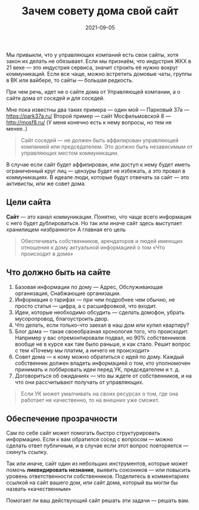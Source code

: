 ﻿---
layout: article
title: Зачем совету дома свой сайт
desc: Example file in md extention with shortcuts
date: 2021-09-05
url: zachem-sovetu-doma-svoy-sayt
cover: "horizontal-mgmt-OG.png"
permalink: "/journal/{{ url | slug }}/"
tags:
  - Сообщество соседей
  - Коммуникации
---

Мы привыкли, что у управляющих компаний есть свои сайты, хотя закон их делать не обязывает.
Если мы признаём, что индустрия ЖКХ в 21 веке — это индустрия сервиса, значит строить её нужно вокруг коммуникаций.
Если все чаще, можно встретить домовые чаты, группы в ВК или вайбере, то сайты — большая редкость.

При чем речь, идет не о сайте дома от Управляющей компании, а о сайте дома от соседей и для соседей.

Мне пока известны два таких примера — один мой — Парковый 37а — https://park37a.ru/
Второй пример — сайт Мосфильмовской 8 — http://mosf8.ru/ (У меня конечно есть к нему вопросы, но тем не менее..)

> Сайт соседей — не должен быть аффилирован управляющей компанией или председателем. Это должно быть независимым от управляющих местом коммуникации.

В случае если сайт будет аффилирован, или доступ к нему будет иметь ограниченный круг лиц — цензуры будет не избежать, а это провал в коммуникациях. В идеале люди, которые будут отвечать за сайт — это активисты, или же совет дома.

## Цели сайта

**Сайт** — это канал коммуникации. Понятно, что чаще всего информация с него будет дублироваться. Но так или иначе сайт здесь выступает хранилищем «избранного» А главная его цель

> Обеспечивать собственников, арендаторов и людей имеющих отношения к дому актуальной информацией о том «Что происходит в доме»

## Что должно быть на сайте

1. Базовая информации по дому — Адрес, Обслуживающая организация, Снабжающие организации.
2. Информация о тарифах — при чем подробнее чем обычно, не просто статья — цифра, а с расшифровкой, что входит.
3. Идеи, которые необходимо обсудить — сделать домофон, убрать мусоропровод, благоустроить двор.
4. Что делать, если только-что заехал в наш дом или купил квартиру?
5. Блог дома — такая своеобразная хронология того, что происходит. Например у вас отремонтировали подвал, но 90% собственников вообще не в курсе как там было раньше, и как стало. Решит вопрос с тем «Почему мы платим, а ничего не происходит»
6. Совет дома — к кому можно обратиться с идей по дому. Каждый собственник должен владеть информацией о том, кто уполномочен принимать и лоббировать идеи перед УК, председателем и т. д.
7. Договориться об ожиданиях — что вы ждете от собственников, и на что они рассчитывают получать от управляющих.

> Если УК может умалчивать на своих ресурсах о том, где она работает не качественно, то на внешних уже сможет.

## Обеспечение прозрачности

Сам по себе сайт может помогать быстро структурировать информацию. Если к вам обратился сосед с вопросом — можно сделать ответ публичным, и в случае если этот вопрос повторяется — скинуть ссылку.

Так или иначе, сайт один из небольших инструментов, которые может помочь **ликвидировать незнание**, выявить союзников — или повысить уровень ответственности собственников. Поделитесь в комментариях ссылкой на сайт вашего дом, или сайт дома, который вы могли бы назвать «качественным»

Помогает ли ваш действующий сайт решать эти задачи — решать вам.
